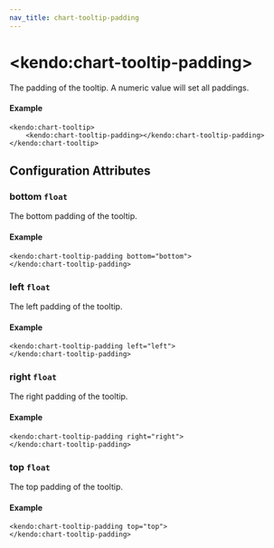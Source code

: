 ```yaml
---
nav_title: chart-tooltip-padding
---
```


# \<kendo:chart-tooltip-padding\>

The padding of the tooltip. A numeric value will set all paddings.

#### Example
    <kendo:chart-tooltip>
        <kendo:chart-tooltip-padding></kendo:chart-tooltip-padding>
    </kendo:chart-tooltip>

## Configuration Attributes

### bottom `float`

The bottom padding of the tooltip.

#### Example
    <kendo:chart-tooltip-padding bottom="bottom">
    </kendo:chart-tooltip-padding>

### left `float`

The left padding of the tooltip.

#### Example
    <kendo:chart-tooltip-padding left="left">
    </kendo:chart-tooltip-padding>

### right `float`

The right padding of the tooltip.

#### Example
    <kendo:chart-tooltip-padding right="right">
    </kendo:chart-tooltip-padding>

### top `float`

The top padding of the tooltip.

#### Example
    <kendo:chart-tooltip-padding top="top">
    </kendo:chart-tooltip-padding>

